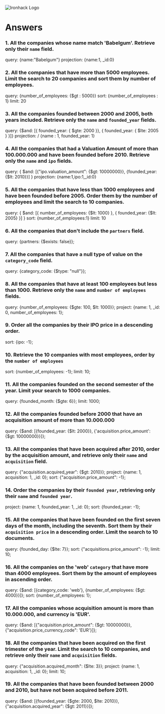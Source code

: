 ![Ironhack Logo](https://i.imgur.com/1QgrNNw.png)

# Answers

### 1. All the companies whose name match 'Babelgum'. Retrieve only their `name` field.

<!-- Your Code Goes Here -->
query: {name:"Babelgum"}
projection: {name:1, _id:0}

### 2. All the companies that have more than 5000 employees. Limit the search to 20 companies and sort them by **number of employees**.

<!-- Your Code Goes Here -->
query: {number_of_employees: {$gt : 5000}}
sort: {number_of_employees : 1}
limit: 20
### 3. All the companies founded between 2000 and 2005, both years included. Retrieve only the `name` and `founded_year` fields.

<!-- Your Code Goes Here -->
query: {$and: [{ founded_year: { $gte: 2000 }}, { founded_year: { $lte: 2005 } }]}
projection: / {name : 1, founded_year: 1}


### 4. All the companies that had a Valuation Amount of more than 100.000.000 and have been founded before 2010. Retrieve only the `name` and `ipo` fields.

<!-- Your Code Goes Here -->
query: { $and: [{"ipo.valuation_amount": {$gt: 10000000}}, {founded_year:{$lt: 2010}}] }
projection: {name:1,ipo:1,_id:0}


### 5. All the companies that have less than 1000 employees and have been founded before 2005. Order them by the number of employees and limit the search to 10 companies.

<!-- Your Code Goes Here -->
query: { $and: [{ number_of_employees: {$lt: 1000} }, { founded_year: {$lt: 2005} }] }
sort: {number_of_employees:1}
limit: 10

### 6. All the companies that don't include the `partners` field.

<!-- Your Code Goes Here -->
query: {partners: {$exists: false}};

### 7. All the companies that have a null type of value on the `category_code` field.

<!-- Your Code Goes Here -->
query: {category_code: {$type: "null"}};

### 8. All the companies that have at least 100 employees but less than 1000. Retrieve only the `name` and `number of employees` fields.

<!-- Your Code Goes Here -->
query: {number_of_employees: {$gte: 100, $lt: 1000}};
project: {name: 1, _id: 0, number_of_employees: 1};

### 9. Order all the companies by their IPO price in a descending order.

<!-- Your Code Goes Here -->
sort: {ipo: -1};

### 10. Retrieve the 10 companies with most employees, order by the `number of employees`

<!-- Your Code Goes Here -->
sort: {number_of_employees: -1};
limit: 10;

### 11. All the companies founded on the second semester of the year. Limit your search to 1000 companies.

<!-- Your Code Goes Here -->
query: {founded_month: {$gte: 6}};
limit: 1000;

### 12. All the companies founded before 2000 that have an acquisition amount of more than 10.000.000

<!-- Your Code Goes Here -->
query: {$and: [{founded_year: {$lt: 2000}}, {'acquisition.price_amount': {$gt: 10000000}}]};

### 13. All the companies that have been acquired after 2010, order by the acquisition amount, and retrieve only their `name` and `acquisition` field.

<!-- Your Code Goes Here -->
query: {"acquisition.acquired_year": {$gt: 2010}};
project: {name: 1, acquisition: 1, _id: 0};
sort: {"acquisition.price_amount": -1};

### 14. Order the companies by their `founded year`, retrieving only their `name` and `founded year`.

<!-- Your Code Goes Here -->
project: {name: 1, founded_year: 1, _id: 0};
sort: {founded_year: -1};

### 15. All the companies that have been founded on the first seven days of the month, including the seventh. Sort them by their `acquisition price` in a descending order. Limit the search to 10 documents.

<!-- Your Code Goes Here -->
query: {founded_day: {$lte: 7}};
sort: {"acquisitions.price_amount": -1};
limit: 10;

### 16. All the companies on the 'web' `category` that have more than 4000 employees. Sort them by the amount of employees in ascending order.

<!-- Your Code Goes Here -->
query: {$and: [{category_code: 'web'}, {number_of_employees: {$gt: 4000}}]};
sort: {number_of_employees: 1};

### 17. All the companies whose acquisition amount is more than 10.000.000, and currency is 'EUR'.

<!-- Your Code Goes Here -->
query: {$and: [{"acquisition.price_amount": {$gt: 10000000}}, {"acquisition.price_currency_code": 'EUR'}]};

### 18. All the companies that have been acquired on the first trimester of the year. Limit the search to 10 companies, and retrieve only their `name` and `acquisition` fields.

<!-- Your Code Goes Here -->
query: {"acquisition.acquired_month": {$lte: 3}};
project: {name: 1, acquisition: 1, _id: 0};
limit: 10;

### 19. All the companies that have been founded between 2000 and 2010, but have not been acquired before 2011.

<!-- Your Code Goes Here -->
query: {$and: [{founded_year: {$gte: 2000, $lte: 2010}}, {"acquisition.acquired_year": {$gt: 2011}}]};